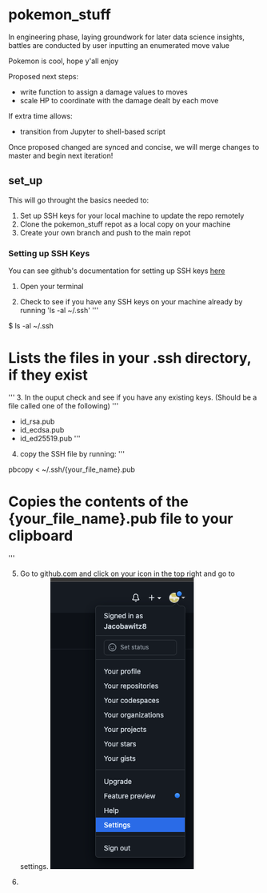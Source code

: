 # pokemon_stuff

In engineering phase, laying groundwork for later data science insights, battles are conducted by user inputting an enumerated move value

Pokemon is cool, hope y'all enjoy

Proposed next steps: 
  - write function to assign a damage values to moves 
  - scale HP to coordinate with the damage dealt by each move

If extra time allows: 
  - transition from Jupyter to shell-based script

Once proposed changed are synced and concise, we will merge changes to master and begin next iteration!

## set_up

This will go throught the basics needed to:
1. Set up SSH keys for your local machine to update the repo remotely
2. Clone the pokemon_stuff repot as a local copy on your machine
3. Create your own branch and push to the main repot

### Setting up SSH Keys

You can see github's documentation for setting up SSH keys [here](https://docs.github.com/en/authentication/connecting-to-github-with-ssh)

1. Open your terminal

2. Check to see if you have any SSH keys on your machine already by running 'ls -al ~/.ssh'
'''

$ ls -al ~/.ssh
# Lists the files in your .ssh directory, if they exist
'''
3. In the ouput check and see if you have any existing keys. (Should be a file called one of the following)
'''
- id_rsa.pub
- id_ecdsa.pub
- id_ed25519.pub
'''

4. copy the SSH file by running:
'''

pbcopy < ~/.ssh/{your_file_name}.pub
# Copies the contents of the {your_file_name}.pub file to your clipboard
'''

5. Go to github.com and click on your icon in the top right and go to settings.
![dropdown to settings](/imgs/settings.png)

6. 

